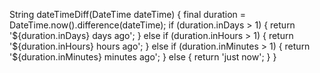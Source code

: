 String dateTimeDiff(DateTime dateTime) {
  final duration = DateTime.now().difference(dateTime);
  if (duration.inDays > 1) {
    return '${duration.inDays} days ago';
  } else if (duration.inHours > 1) {
    return '${duration.inHours} hours ago';
  } else if (duration.inMinutes > 1) {
    return '${duration.inMinutes} minutes ago';
  } else {
    return 'just now';
  }
}
